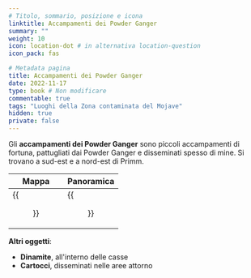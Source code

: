 ```yaml
---
# Titolo, sommario, posizione e icona
linktitle: Accampamenti dei Powder Ganger
summary: ""
weight: 10
icon: location-dot # in alternativa location-question
icon_pack: fas

# Metadata pagina
title: Accampamenti dei Powder Ganger
date: 2022-11-17
type: book # Non modificare
commentable: true
tags: "Luoghi della Zona contaminata del Mojave"
hidden: true
private: false
---
```


<div class="fnv">

Gli **accampamenti dei Powder Ganger** sono piccoli accampamenti di fortuna, pattugliati dai Powder Ganger e disseminati spesso di mine. Si trovano a sud-est e a nord-est di Primm.

| Mappa  | Panoramica |
| -----  | ---------- |
|   {{<figure src="fnv/Powder_Ganger_Camp_North_loc.webp">}}                  | {{<figure src="fnv/PG_camp_north.webp">}}           | 

**Altri oggetti**:
- **Dinamite**, all'interno delle casse
- **Cartocci**, disseminati nelle aree attorno

</div>
